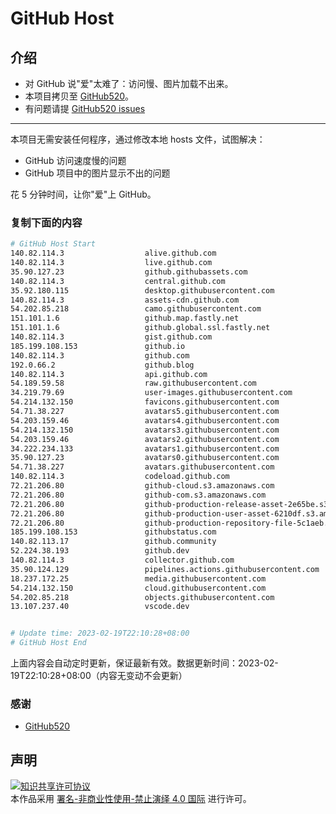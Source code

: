 # GitHub Host
## 介绍
- 对 GitHub 说"爱"太难了：访问慢、图片加载不出来。
- 本项目拷贝至 [GitHub520](https://github.com/521xueweihan/GitHub520)。
- 有问题请提 [GitHub520 issues](https://github.com/521xueweihan/GitHub520/issues/new)

---

本项目无需安装任何程序，通过修改本地 hosts 文件，试图解决：
- GitHub 访问速度慢的问题
- GitHub 项目中的图片显示不出的问题

花 5 分钟时间，让你"爱"上 GitHub。

### 复制下面的内容
```bash
# GitHub Host Start
140.82.114.3                  alive.github.com
140.82.114.3                  live.github.com
35.90.127.23                  github.githubassets.com
140.82.114.3                  central.github.com
35.92.180.115                 desktop.githubusercontent.com
140.82.114.3                  assets-cdn.github.com
54.202.85.218                 camo.githubusercontent.com
151.101.1.6                   github.map.fastly.net
151.101.1.6                   github.global.ssl.fastly.net
140.82.114.3                  gist.github.com
185.199.108.153               github.io
140.82.114.3                  github.com
192.0.66.2                    github.blog
140.82.114.3                  api.github.com
54.189.59.58                  raw.githubusercontent.com
34.219.79.69                  user-images.githubusercontent.com
54.214.132.150                favicons.githubusercontent.com
54.71.38.227                  avatars5.githubusercontent.com
54.203.159.46                 avatars4.githubusercontent.com
54.214.132.150                avatars3.githubusercontent.com
54.203.159.46                 avatars2.githubusercontent.com
34.222.234.133                avatars1.githubusercontent.com
35.90.127.23                  avatars0.githubusercontent.com
54.71.38.227                  avatars.githubusercontent.com
140.82.114.3                  codeload.github.com
72.21.206.80                  github-cloud.s3.amazonaws.com
72.21.206.80                  github-com.s3.amazonaws.com
72.21.206.80                  github-production-release-asset-2e65be.s3.amazonaws.com
72.21.206.80                  github-production-user-asset-6210df.s3.amazonaws.com
72.21.206.80                  github-production-repository-file-5c1aeb.s3.amazonaws.com
185.199.108.153               githubstatus.com
140.82.113.17                 github.community
52.224.38.193                 github.dev
140.82.114.3                  collector.github.com
35.90.124.129                 pipelines.actions.githubusercontent.com
18.237.172.25                 media.githubusercontent.com
54.214.132.150                cloud.githubusercontent.com
54.202.85.218                 objects.githubusercontent.com
13.107.237.40                 vscode.dev


# Update time: 2023-02-19T22:10:28+08:00
# GitHub Host End

```
上面内容会自动定时更新，保证最新有效。数据更新时间：2023-02-19T22:10:28+08:00（内容无变动不会更新）

### 感谢

- [GitHub520](https://github.com/521xueweihan/GitHub520)

## 声明
<a rel="license" href="https://creativecommons.org/licenses/by-nc-nd/4.0/deed.zh"><img alt="知识共享许可协议" style="border-width: 0" src="https://licensebuttons.net/l/by-nc-nd/4.0/88x31.png"></a><br>本作品采用 <a rel="license" href="https://creativecommons.org/licenses/by-nc-nd/4.0/deed.zh">署名-非商业性使用-禁止演绎 4.0 国际</a> 进行许可。